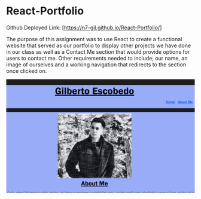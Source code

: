# React-Portfolio

Github Deployed Link: [https://n7-gil.github.io/React-Portfolio/]

The purpose of this assignment was to use React to create a functional website that served as our portfolio to display other projects we have done in our class as well as a Contact Me section that would provide options for users to contact me. Other requirements needed to include; our name, an image of ourselves and a working navigation that redirects to the section once clicked on.



![Screenshot of completed web page.](./react-portfolio/src/assets/images/Capture.PNG)
